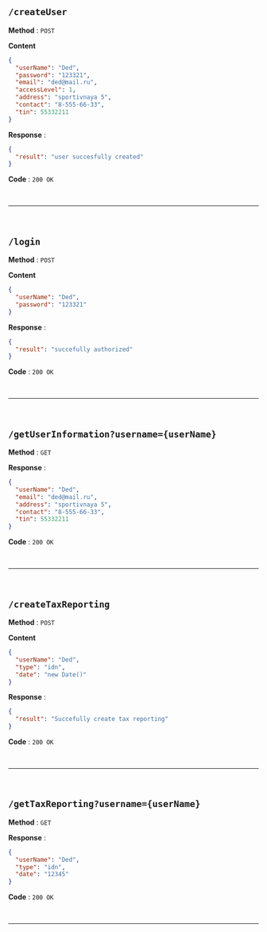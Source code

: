 ## `/createUser`

**Method** : `POST`

**Content**

```json
{
  "userName": "Ded",
  "password": "123321",
  "email": "ded@mail.ru",
  "accessLevel": 1,
  "address": "sportivnaya 5",
  "contact": "8-555-66-33",
  "tin": 55332211
}
```

**Response** : 

```json
{
  "result": "user succesfully created"
}
```

**Code** : `200 OK`

<br>

---

<br>

## `/login`

**Method** : `POST`

**Content**

```json
{
  "userName": "Ded",
  "password": "123321"
}
```

**Response** : 

```json
{
  "result": "succefully authorized"
}
```

**Code** : `200 OK`

<br>

---

<br>

## `/getUserInformation?username={userName}`

**Method** : `GET`

**Response** : 

```json
{
  "userName": "Ded",
  "email": "ded@mail.ru",
  "address": "sportivnaya 5",
  "contact": "8-555-66-33",
  "tin": 55332211
}
```

**Code** : `200 OK`

<br>

---

<br>

## `/createTaxReporting`

**Method** : `POST`

**Content**

```json
{
  "userName": "Ded",
  "type": "idn",
  "date": "new Date()"
}
```

**Response** : 

```json
{
  "result": "Succefully create tax reporting"
}
```

**Code** : `200 OK`

<br>

---

<br>

## `/getTaxReporting?username={userName}`

**Method** : `GET`

**Response** : 

```json
{
  "userName": "Ded",
  "type": "idn",
  "date": "12345"
}
```

**Code** : `200 OK`

<br>

---

<br>